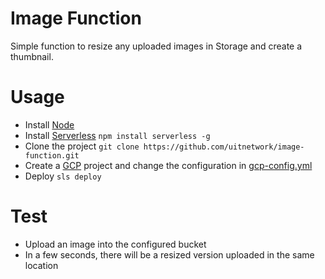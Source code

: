 Image Function
===

Simple function to resize any uploaded images in Storage and create a thumbnail.

Usage
===

* Install [Node](https://nodejs.org/en/) 
* Install [Serverless](https://serverless.com/framework/) `npm install serverless -g`
* Clone the project `git clone https://github.com/uitnetwork/image-function.git`
* Create a [GCP](https://cloud.google.com/) project and change the configuration in [gcp-config.yml](./gcp-config.yml)
* Deploy `sls deploy`

Test
===

* Upload an image into the configured bucket
* In a few seconds, there will be a resized version uploaded in the same location
